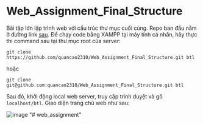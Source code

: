# Web_Assignment_Final_Structure
Bài tập lớn lập trình web với cấu trúc thư mục cuối cùng. Repo ban đầu nằm ở đường link [sau](https://github.com/nghiado06082003/Web_Assignment).
Để chạy code bằng XAMPP tại máy tính cá nhân, hãy thực thi command sau tại thư mục root của server:
```
git clone https://github.com/quancao2310/Web_Assignment_Final_Structure.git btl
```
hoặc
```
git clone git@github.com:quancao2310/Web_Assignment_Final_Structure.git btl
```

Sau đó, khởi động local web server, truy cập trình duyệt và gõ ```localhost/btl```. Giao diện trang chủ web như sau:

![image](https://user-images.githubusercontent.com/99309814/234229546-b4bda658-d952-4964-b375-a6c581baf0c8.png)
"# web_assignment" 
